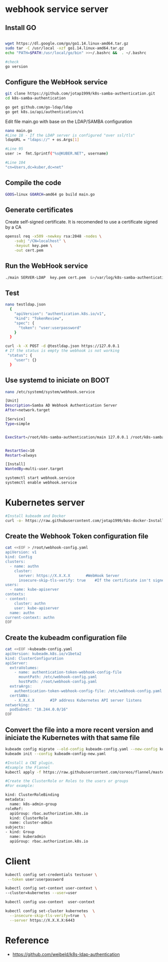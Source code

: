
# webhook service server 

## Install GO

```bash

wget https://dl.google.com/go/go1.14.linux-amd64.tar.gz
sudo tar -C /usr/local -xzf go1.14.linux-amd64.tar.gz
echo "PATH=$PATH:/usr/local/go/bin" >>~/.bashrc &&  . ~/.bashrc
```

```bash
#check
go version 
```

## Configure the WebHook service  
```bash
git clone https://github.com/jotap1999/k8s-samba-authentication.git
cd k8s-samba-authentication

go get github.com/go-ldap/ldap
go get k8s.io/api/authentication/v1
```


Edit file  main.go  with base on the LDAP/SAMBA configuration

```bash
nano main.go
#Line 18 - If the LDAP server is configured "over ssl/tls"
ldapURL = "ldaps://" + os.Args[1]

#Line 95
user :=  fmt.Sprintf("%s@KUBER.NET", username)  

#Line 104
"cn=Users,dc=kuber,dc=net"
```


## Compile the code 
```bash
GOOS=linux GOARCH=amd64 go build main.go
```

## Generate certificates
Create self-signed certificate. It is recomended to use a certificate signed by a CA 
```bash
openssl req -x509 -newkey rsa:2048 -nodes \
    -subj "/CN=localhost" \
    -keyout key.pem \
    -out cert.pem
```
## Run the WebHook service 
```bash
./main SERVER-LDAP  key.pem cert.pem  &>/var/log/k8s-samba-authentication.log &
```
## Test 
```bash
nano testldap.json
  {
    "apiVersion": "authentication.k8s.io/v1",
    "kind": "TokenReview",
    "spec": {
      "token": "user:userpassword"
    }
  }

curl -k -X POST -d @testldap.json https://127.0.0.1
# If the status is empty the webhook is not working  
 "status": {
    "user": {}
  }

```
## Use systemd to iniciate on BOOT

```bash 
nano /etc/systemd/system/webhook.service

[Unit]
Description=Samba AD Webhook Authentication Server
After=network.target

[Service]
Type=simple


ExecStart=/root/k8s-samba-authentication/main 127.0.0.1 /root/k8s-samba-authentication/key.pem /root/k8s-samba-authentication/cert.pem


RestartSec=10
Restart=always

[Install]
WantedBy=multi-user.target
```

```bash 
systemctl start webhook.service
systemctl enable webhook.service
```

# Kubernetes server

```bash
#Install kubeadm and Docker
curl -o- https://raw.githubusercontent.com/jotap1999/k8s-docker-Install-Script-Ubuntu/master/install.sh  | bash
```

## Create the Webhook Token configuration file 
```bash
cat <<EOF > /root/webhook-config.yaml
apiVersion: v1
kind: Config
clusters:
  - name: authn
    cluster:
      server: https://X.X.X.X       #WebHook Server
      insecure-skip-tls-verify: true    #If the certificate isn't signed by a CA
users:
  - name: kube-apiserver
contexts:
- context:
    cluster: authn
    user: kube-apiserver
  name: authn
current-context: authn
EOF
```

## Create the kubeadm configuration file

```bash
cat <<EOF >kubeadm-config.yaml
apiVersion: kubeadm.k8s.io/v1beta2
kind: ClusterConfiguration
apiServer:
  extraVolumes:
    - name: authentication-token-webhook-config-file
      mountPath: /etc/webhook-config.yaml
      hostPath: /root/webhook-config.yaml   
  extraArgs:
    authentication-token-webhook-config-file: /etc/webhook-config.yaml
  certSANs:
    - X.X.X.X       #IP address Kubernetes API server listens
networking:
  podSubnet: "10.244.0.0/16"
EOF

```


## Convert the file into a more recent version and iniciate the Kubernetes with that same file
```bash
kubeadm config migrate --old-config kubeadm-config.yaml --new-config kubeadm-config-new.yaml
kubeadm init --config kubeadm-config-new.yaml 
```


```bash
#Install a CNI plugin. 
#Example the Flannel
kubectl apply -f https://raw.githubusercontent.com/coreos/flannel/master/Documentation/kube-flannel.yml
```

```bash
#Create the ClusterRole or Roles to the users or groups
#For example:

kind: ClusterRoleBinding
metadata:
  name: k8s-admin-group
roleRef:
  apiGroup: rbac.authorization.k8s.io
  kind: ClusterRole
  name: cluster-admin
subjects:
- kind: Group
  name: kuberadmin
  apiGroup: rbac.authorization.k8s.io
```


# Client 

```bash
kubectl config set-credentials testuser \
 --token user:userpassword

kubectl config set-context user-context \
--cluster=kubernetes --user=user

kubectl config use-context  user-context

kubectl config set-cluster kubernetes  \
  --insecure-skip-tls-verify=true  \
  --server https://X.X.X.X:6443 

```

# Reference
- https://github.com/weibeld/k8s-ldap-authentication

